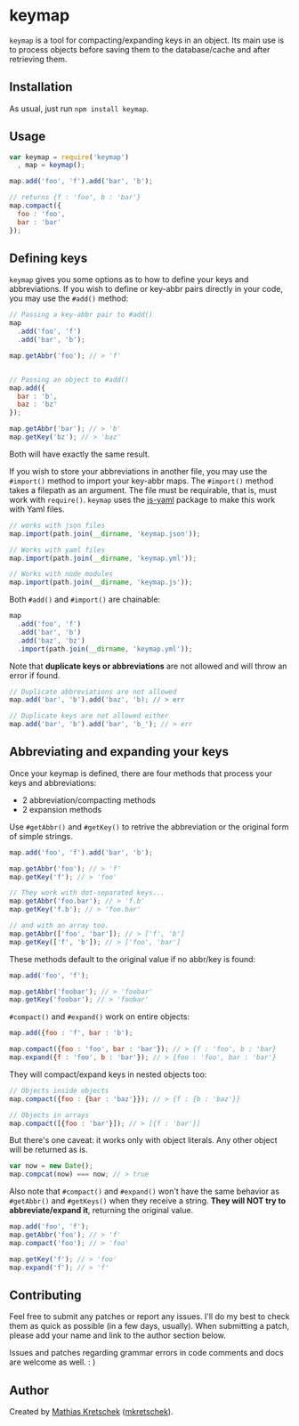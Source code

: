 keymap
======

`keymap` is a tool for compacting/expanding keys in an object. Its main use
is to process objects before saving them to the database/cache and after
retrieving them.

Installation
------------

As usual, just run `npm install keymap`.

Usage
-----

```js
var keymap = require('keymap')
  , map = keymap();

map.add('foo', 'f').add('bar', 'b');

// returns {f : 'foo', b : 'bar'}
map.compact({
  foo : 'foo',
  bar : 'bar'
});
```

Defining keys
-------------

`keymap` gives you some options as to how to define your keys and
abbreviations. If you wish to define or key-abbr pairs directly in your code,
you may use the `#add()` method:

```js
// Passing a key-abbr pair to #add()
map
  .add('foo', 'f')
  .add('bar', 'b');

map.getAbbr('foo'); // > 'f'


// Passing an object to #add()
map.add({
  bar : 'b',
  baz : 'bz'
});

map.getAbbr('bar'); // > 'b'
map.getKey('bz'); // > 'baz'
```

Both will have exactly the same result.

If you wish to store your abbreviations in another file, you may use the
`#import()` method to import your key-abbr maps. The `#import()` method
takes a filepath as an argument. The file must be requirable, that is, must
work with `require()`. `keymap` uses the [js-yaml][] package to make this
work with Yaml files.

```js
// works with json files
map.import(path.join(__dirname, 'keymap.json'));

// Works with yaml files
map.import(path.join(__dirname, 'keymap.yml'));

// Works with node modules
map.import(path.join(__dirname, 'keymap.js'));
```

Both `#add()` and `#import()` are chainable:

```js
map
  .add('foo', 'f')
  .add('bar', 'b')
  .add('baz', 'bz')
  .import(path.join(__dirname, 'keymap.yml'));
```

Note that **duplicate keys or abbreviations** are not allowed and will
throw an error if found.

```js
// Duplicate abbreviations are not allowed
map.add('bar', 'b').add('baz', 'b); // > err

// Duplicate keys are not allowed either
map.add('bar', 'b').add('bar', 'b_'); // > err
```

Abbreviating and expanding your keys
------------------------------------

Once your keymap is defined, there are four methods that process your keys and
abbreviations:

  * 2 abbreviation/compacting methods
  * 2 expansion methods

Use `#getAbbr()` and `#getKey()` to retrive the abbreviation or the original
form of simple strings.

```js
map.add('foo', 'f').add('bar', 'b');

map.getAbbr('foo'); // > 'f'
map.getKey('f'); // > 'foo'

// They work with dot-separated keys...
map.getAbbr('foo.bar'); // > 'f.b'
map.getKey('f.b'); // > 'foo.bar'

// and with an array too.
map.getAbbr(['foo', 'bar']); // > ['f', 'b']
map.getKey(['f', 'b']); // > ['foo', 'bar']
```

These methods default to the original value if no abbr/key is found:

```js
map.add('foo', 'f');

map.getAbbr('foobar'); // > 'foobar'
map.getKey('foobar'); // > 'foobar'
```

`#compact()` and `#expand()` work on entire objects:

```js
map.add({foo : 'f', bar : 'b');

map.compact({foo : 'foo', bar : 'bar'}); // > {f : 'foo', b : 'bar}
map.expand({f : 'foo', b : 'bar'}); // > {foo : 'foo', bar : 'bar'}
```

They will compact/expand keys in nested objects too:

```js
// Objects inside objects
map.compact({foo : {bar : 'baz'}}); // > {f : {b : 'baz'}}

// Objects in arrays
map.compact([{foo : 'bar'}]); // > [{f : 'bar'}]
```

But there's one caveat: it works only with object literals. Any other object
will be returned as is.

```js
var now = new Date();
map.compcat(now) === now; // > true
```

Also note that `#compact()` and `#expand()` won't have the same behavior as
`#getAbbr()` and `#getKeys()` when they receive a string. **They will NOT try
to abbreviate/expand it**, returning the original value.

```js
map.add('foo', 'f');
map.getAbbr('foo'); // > 'f'
map.compact('foo'); // > 'foo'

map.getKey('f'); // > 'foo'
map.expand('f'); // > 'f'
```

Contributing
------------

Feel free to submit any patches or report any issues. I'll do my best to 
check them as quick as possible (in a few days, usually). When submitting a
patch, please add your name and link to the author section below.

Issues and patches regarding grammar errors in code comments and docs are
welcome as well. : )


Author
------

Created by [Mathias Kretschek][mathias] ([mkretschek][]).


[js-yaml]: https://github.com/nodeca/js-yaml
[mathias]: http://mathias.ms
[mkretschek]: https://github.com/mkretschek

